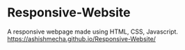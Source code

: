 # Responsive-Website
A responsive webpage made using HTML, CSS, Javascript. https://ashishmecha.github.io/Responsive-Website/
